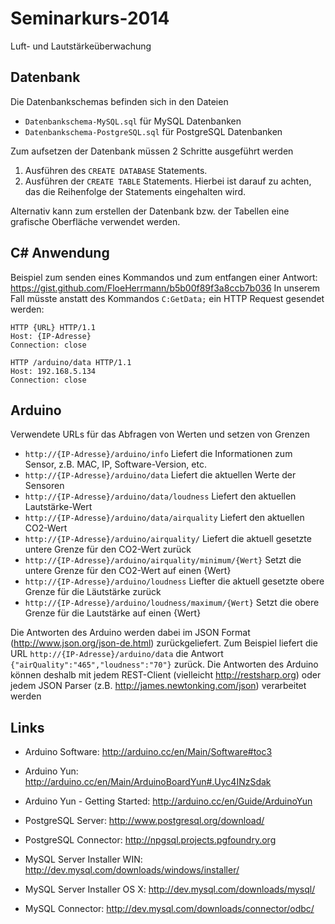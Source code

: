 Seminarkurs-2014
================

Luft- und Lautstärkeüberwachung

Datenbank
---------

Die Datenbankschemas befinden sich in den Dateien

* `Datenbankschema-MySQL.sql` für MySQL Datenbanken
* `Datenbankschema-PostgreSQL.sql` für PostgreSQL Datenbanken

Zum aufsetzen der Datenbank müssen 2 Schritte ausgeführt werden

1. Ausführen des `CREATE DATABASE` Statements.
2. Ausführen der `CREATE TABLE` Statements. Hierbei ist darauf zu achten, das die Reihenfolge der Statements eingehalten wird.

Alternativ kann zum erstellen der Datenbank bzw. der Tabellen eine grafische Oberfläche verwendet werden.

C# Anwendung
------------

Beispiel zum senden eines Kommandos und zum entfangen einer Antwort: https://gist.github.com/FloeHerrmann/b5b00f89f3a8ccb7b036
In unserem Fall müsste anstatt des Kommandos `C:GetData;` ein HTTP Request gesendet werden:

```
HTTP {URL} HTTP/1.1
Host: {IP-Adresse}
Connection: close
```
```
HTTP /arduino/data HTTP/1.1
Host: 192.168.5.134
Connection: close
```

Arduino
-------

Verwendete URLs für das Abfragen von Werten und setzen von Grenzen

* `http://{IP-Adresse}/arduino/info` Liefert die Informationen zum Sensor, z.B. MAC, IP, Software-Version, etc.
* `http://{IP-Adresse}/arduino/data` Liefert die aktuellen Werte der Sensoren
* `http://{IP-Adresse}/arduino/data/loudness` Liefert den aktuellen Lautstärke-Wert
* `http://{IP-Adresse}/arduino/data/airquality` Liefert den aktuellen CO2-Wert
* `http://{IP-Adresse}/arduino/airquality/` Liefert die aktuell gesetzte untere Grenze für den CO2-Wert zurück
* `http://{IP-Adresse}/arduino/airquality/minimum/{Wert}` Setzt die untere Grenze für den CO2-Wert auf einen {Wert}
* `http://{IP-Adresse}/arduino/loudness` Liefter die aktuell gesetzte obere Grenze für die Läutstärke zurück
* `http://{IP-Adresse}/arduino/loudness/maximum/{Wert}` Setzt die obere Grenze für die Lautstärke auf einen {Wert}

Die Antworten des Arduino werden dabei im JSON Format (http://www.json.org/json-de.html) zurückgeliefert. Zum Beispiel liefert die URL `http://{IP-Adresse}/arduino/data` die Antwort `{"airQuality":"465","loudness":"70"}` zurück. Die Antworten des Arduino können deshalb mit jedem REST-Client (vielleicht http://restsharp.org) oder jedem JSON Parser (z.B. http://james.newtonking.com/json) verarbeitet werden

Links
-----

* Arduino Software: http://arduino.cc/en/Main/Software#toc3
* Arduino Yun: http://arduino.cc/en/Main/ArduinoBoardYun#.Uyc4INzSdak
* Arduino Yun - Getting Started: http://arduino.cc/en/Guide/ArduinoYun

* PostgreSQL Server: http://www.postgresql.org/download/
* PostgreSQL Connector: http://npgsql.projects.pgfoundry.org
* MySQL Server Installer WIN: http://dev.mysql.com/downloads/windows/installer/
* MySQL Server Installer OS X: http://dev.mysql.com/downloads/mysql/
* MySQL Connector: http://dev.mysql.com/downloads/connector/odbc/
